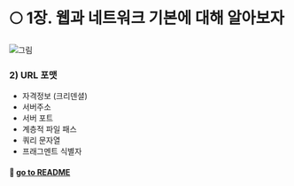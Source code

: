 # 🌕 1장. 웹과 네트워크 기본에 대해 알아보자

![그림](https://github.com/SoobinJung1013/cs-study/blob/main/images/1/%EA%B7%B8%EB%A6%BC_1.HEIC)

### 2) URL 포맷

- 자격정보 (크리덴셜)
- 서버주소
- 서버 포트
- 계층적 파일 패스
- 쿼리 문자열
- 프래그멘트 식별자

#### 🦋 [go to README](https://github.com/SoobinJung1013/cs-study/blob/main/README.md)
